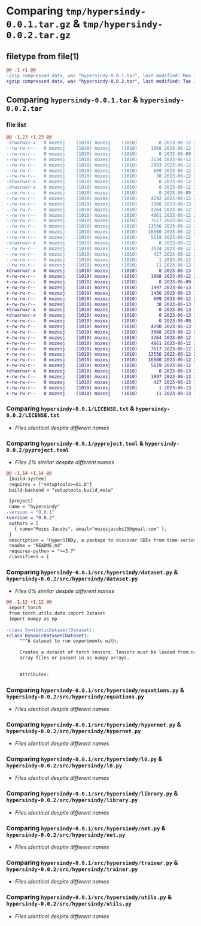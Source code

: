 # Comparing `tmp/hypersindy-0.0.1.tar.gz` & `tmp/hypersindy-0.0.2.tar.gz`

## filetype from file(1)

```diff
@@ -1 +1 @@
-gzip compressed data, was "hypersindy-0.0.1.tar", last modified: Mon Jun 12 20:54:22 2023, max compression
+gzip compressed data, was "hypersindy-0.0.2.tar", last modified: Tue Jun 13 16:47:21 2023, max compression
```

## Comparing `hypersindy-0.0.1.tar` & `hypersindy-0.0.2.tar`

### file list

```diff
@@ -1,23 +1,23 @@
-drwxrwxr-x   0 mozesj    (1010) mozesj    (1010)        0 2023-06-12 20:54:22.808141 hypersindy-0.0.1/
--rw-rw-r--   0 mozesj    (1010) mozesj    (1010)     1068 2023-06-12 20:53:55.000000 hypersindy-0.0.1/LICENSE.txt
--rw-rw-r--   0 mozesj    (1010) mozesj    (1010)        0 2023-06-09 18:26:29.000000 hypersindy-0.0.1/MANIFEST.in
--rw-rw-r--   0 mozesj    (1010) mozesj    (1010)     3534 2023-06-12 20:54:22.808141 hypersindy-0.0.1/PKG-INFO
--rw-rw-r--   0 mozesj    (1010) mozesj    (1010)     2993 2023-06-12 20:51:46.000000 hypersindy-0.0.1/README.md
--rw-rw-r--   0 mozesj    (1010) mozesj    (1010)      609 2023-06-12 20:05:04.000000 hypersindy-0.0.1/pyproject.toml
--rw-rw-r--   0 mozesj    (1010) mozesj    (1010)       38 2023-06-12 20:54:22.808141 hypersindy-0.0.1/setup.cfg
-drwxrwxr-x   0 mozesj    (1010) mozesj    (1010)        0 2023-06-12 20:54:22.808141 hypersindy-0.0.1/src/
-drwxrwxr-x   0 mozesj    (1010) mozesj    (1010)        0 2023-06-12 20:54:22.808141 hypersindy-0.0.1/src/hypersindy/
--rw-rw-r--   0 mozesj    (1010) mozesj    (1010)        0 2023-06-09 18:27:12.000000 hypersindy-0.0.1/src/hypersindy/__init__.py
--rw-rw-r--   0 mozesj    (1010) mozesj    (1010)     4292 2023-06-12 20:42:53.000000 hypersindy-0.0.1/src/hypersindy/dataset.py
--rw-rw-r--   0 mozesj    (1010) mozesj    (1010)     3368 2023-06-12 20:32:23.000000 hypersindy-0.0.1/src/hypersindy/equations.py
--rw-rw-r--   0 mozesj    (1010) mozesj    (1010)     3264 2023-06-12 19:00:33.000000 hypersindy-0.0.1/src/hypersindy/hypernet.py
--rw-rw-r--   0 mozesj    (1010) mozesj    (1010)     4861 2023-06-12 20:34:58.000000 hypersindy-0.0.1/src/hypersindy/l0.py
--rw-rw-r--   0 mozesj    (1010) mozesj    (1010)     7617 2023-06-12 20:46:16.000000 hypersindy-0.0.1/src/hypersindy/library.py
--rw-rw-r--   0 mozesj    (1010) mozesj    (1010)    13556 2023-06-12 20:42:52.000000 hypersindy-0.0.1/src/hypersindy/net.py
--rw-rw-r--   0 mozesj    (1010) mozesj    (1010)    16980 2023-06-12 20:34:55.000000 hypersindy-0.0.1/src/hypersindy/trainer.py
--rw-rw-r--   0 mozesj    (1010) mozesj    (1010)     5619 2023-06-12 19:00:37.000000 hypersindy-0.0.1/src/hypersindy/utils.py
-drwxrwxr-x   0 mozesj    (1010) mozesj    (1010)        0 2023-06-12 20:54:22.808141 hypersindy-0.0.1/src/hypersindy.egg-info/
--rw-rw-r--   0 mozesj    (1010) mozesj    (1010)     3534 2023-06-12 20:54:22.000000 hypersindy-0.0.1/src/hypersindy.egg-info/PKG-INFO
--rw-rw-r--   0 mozesj    (1010) mozesj    (1010)      427 2023-06-12 20:54:22.000000 hypersindy-0.0.1/src/hypersindy.egg-info/SOURCES.txt
--rw-rw-r--   0 mozesj    (1010) mozesj    (1010)        1 2023-06-12 20:54:22.000000 hypersindy-0.0.1/src/hypersindy.egg-info/dependency_links.txt
--rw-rw-r--   0 mozesj    (1010) mozesj    (1010)       11 2023-06-12 20:54:22.000000 hypersindy-0.0.1/src/hypersindy.egg-info/top_level.txt
+drwxrwxr-x   0 mozesj    (1010) mozesj    (1010)        0 2023-06-13 16:47:21.745823 hypersindy-0.0.2/
+-rw-rw-r--   0 mozesj    (1010) mozesj    (1010)     1068 2023-06-12 20:53:55.000000 hypersindy-0.0.2/LICENSE.txt
+-rw-rw-r--   0 mozesj    (1010) mozesj    (1010)        0 2023-06-09 18:26:29.000000 hypersindy-0.0.2/MANIFEST.in
+-rw-rw-r--   0 mozesj    (1010) mozesj    (1010)     1997 2023-06-13 16:47:21.745823 hypersindy-0.0.2/PKG-INFO
+-rw-rw-r--   0 mozesj    (1010) mozesj    (1010)     1456 2023-06-13 16:46:14.000000 hypersindy-0.0.2/README.md
+-rw-rw-r--   0 mozesj    (1010) mozesj    (1010)      609 2023-06-12 21:40:20.000000 hypersindy-0.0.2/pyproject.toml
+-rw-rw-r--   0 mozesj    (1010) mozesj    (1010)       38 2023-06-13 16:47:21.745823 hypersindy-0.0.2/setup.cfg
+drwxrwxr-x   0 mozesj    (1010) mozesj    (1010)        0 2023-06-13 16:47:21.745823 hypersindy-0.0.2/src/
+drwxrwxr-x   0 mozesj    (1010) mozesj    (1010)        0 2023-06-13 16:47:21.745823 hypersindy-0.0.2/src/hypersindy/
+-rw-rw-r--   0 mozesj    (1010) mozesj    (1010)        0 2023-06-09 18:27:12.000000 hypersindy-0.0.2/src/hypersindy/__init__.py
+-rw-rw-r--   0 mozesj    (1010) mozesj    (1010)     4290 2023-06-13 16:39:38.000000 hypersindy-0.0.2/src/hypersindy/dataset.py
+-rw-rw-r--   0 mozesj    (1010) mozesj    (1010)     3368 2023-06-12 20:32:23.000000 hypersindy-0.0.2/src/hypersindy/equations.py
+-rw-rw-r--   0 mozesj    (1010) mozesj    (1010)     3264 2023-06-12 19:00:33.000000 hypersindy-0.0.2/src/hypersindy/hypernet.py
+-rw-rw-r--   0 mozesj    (1010) mozesj    (1010)     4861 2023-06-12 20:34:58.000000 hypersindy-0.0.2/src/hypersindy/l0.py
+-rw-rw-r--   0 mozesj    (1010) mozesj    (1010)     7617 2023-06-12 20:46:16.000000 hypersindy-0.0.2/src/hypersindy/library.py
+-rw-rw-r--   0 mozesj    (1010) mozesj    (1010)    13556 2023-06-12 20:42:52.000000 hypersindy-0.0.2/src/hypersindy/net.py
+-rw-rw-r--   0 mozesj    (1010) mozesj    (1010)    16980 2023-06-12 20:34:55.000000 hypersindy-0.0.2/src/hypersindy/trainer.py
+-rw-rw-r--   0 mozesj    (1010) mozesj    (1010)     5619 2023-06-12 19:00:37.000000 hypersindy-0.0.2/src/hypersindy/utils.py
+drwxrwxr-x   0 mozesj    (1010) mozesj    (1010)        0 2023-06-13 16:47:21.745823 hypersindy-0.0.2/src/hypersindy.egg-info/
+-rw-rw-r--   0 mozesj    (1010) mozesj    (1010)     1997 2023-06-13 16:47:21.000000 hypersindy-0.0.2/src/hypersindy.egg-info/PKG-INFO
+-rw-rw-r--   0 mozesj    (1010) mozesj    (1010)      427 2023-06-13 16:47:21.000000 hypersindy-0.0.2/src/hypersindy.egg-info/SOURCES.txt
+-rw-rw-r--   0 mozesj    (1010) mozesj    (1010)        1 2023-06-13 16:47:21.000000 hypersindy-0.0.2/src/hypersindy.egg-info/dependency_links.txt
+-rw-rw-r--   0 mozesj    (1010) mozesj    (1010)       11 2023-06-13 16:47:21.000000 hypersindy-0.0.2/src/hypersindy.egg-info/top_level.txt
```

### Comparing `hypersindy-0.0.1/LICENSE.txt` & `hypersindy-0.0.2/LICENSE.txt`

 * *Files identical despite different names*

### Comparing `hypersindy-0.0.1/pyproject.toml` & `hypersindy-0.0.2/pyproject.toml`

 * *Files 2% similar despite different names*

```diff
@@ -1,14 +1,14 @@
 [build-system]
 requires = ["setuptools>=61.0"]
 build-backend = "setuptools.build_meta"
 
 [project]
 name = "hypersindy"
-version = "0.0.1"
+version = "0.0.2"
 authors = [
   { name="Mozes Jacobs", email="mozesjacobs15@gmail.com" },
 ]
 description = "HyperSINDy, a package to discover SDEs from time series data."
 readme = "README.md"
 requires-python = ">=3.7"
 classifiers = [
```

### Comparing `hypersindy-0.0.1/src/hypersindy/dataset.py` & `hypersindy-0.0.2/src/hypersindy/dataset.py`

 * *Files 0% similar despite different names*

```diff
@@ -1,12 +1,12 @@
 import torch
 from torch.utils.data import Dataset
 import numpy as np
 
-class SyntheticDataset(Dataset):
+class DynamicDataset(Dataset):
     """A dataset to run experiments with.
 
     Creates a dataset of torch tensors. Tensors must be loaded from numpy
     array files or passed in as numpy arrays.
 
 
     Attributes:
```

### Comparing `hypersindy-0.0.1/src/hypersindy/equations.py` & `hypersindy-0.0.2/src/hypersindy/equations.py`

 * *Files identical despite different names*

### Comparing `hypersindy-0.0.1/src/hypersindy/hypernet.py` & `hypersindy-0.0.2/src/hypersindy/hypernet.py`

 * *Files identical despite different names*

### Comparing `hypersindy-0.0.1/src/hypersindy/l0.py` & `hypersindy-0.0.2/src/hypersindy/l0.py`

 * *Files identical despite different names*

### Comparing `hypersindy-0.0.1/src/hypersindy/library.py` & `hypersindy-0.0.2/src/hypersindy/library.py`

 * *Files identical despite different names*

### Comparing `hypersindy-0.0.1/src/hypersindy/net.py` & `hypersindy-0.0.2/src/hypersindy/net.py`

 * *Files identical despite different names*

### Comparing `hypersindy-0.0.1/src/hypersindy/trainer.py` & `hypersindy-0.0.2/src/hypersindy/trainer.py`

 * *Files identical despite different names*

### Comparing `hypersindy-0.0.1/src/hypersindy/utils.py` & `hypersindy-0.0.2/src/hypersindy/utils.py`

 * *Files identical despite different names*

